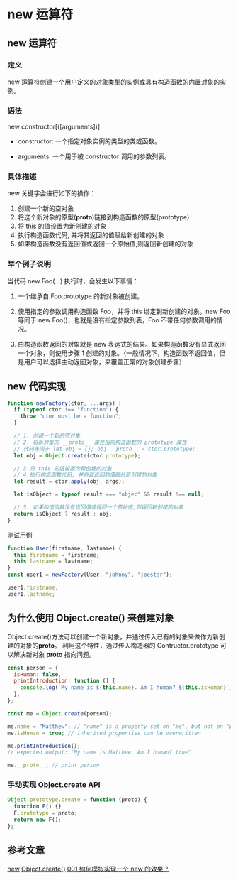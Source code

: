 # new 运算符

## new 运算符

### 定义

new 运算符创建一个用户定义的对象类型的实例或具有构造函数的内置对象的实例。

### 语法

new constructor[([arguments])]

- constructor: 一个指定对象实例的类型的类或函数。

- arguments: 一个用于被 constructor 调用的参数列表。

### 具体描述

new 关键字会进行如下的操作：

1. 创建一个新的空对象
2. 将这个新对象的原型(**proto**)链接到构造函数的原型(prototype)
3. 将 this 的值设置为新创建的对象
4. 执行构造函数代码, 并将其返回的值赋给新创建的对象
5. 如果构造函数没有返回值或返回一个原始值,则返回新创建的对象

### 举个例子说明

当代码 new Foo(...) 执行时，会发生以下事情：

1. 一个继承自 Foo.prototype 的新对象被创建。

2. 使用指定的参数调用构造函数 Foo，并将 this 绑定到新创建的对象。new Foo 等同于 new Foo()，也就是没有指定参数列表，Foo 不带任何参数调用的情况。

3. 由构造函数返回的对象就是 new 表达式的结果。如果构造函数没有显式返回一个对象，则使用步骤 1 创建的对象。（一般情况下，构造函数不返回值，但是用户可以选择主动返回对象，来覆盖正常的对象创建步骤）

## new 代码实现

```js
function newFactory(ctor, ...args) {
  if (typeof ctor !== "function") {
    throw "ctor must be a function";
  }

  // 1. 创建一个新的空对象
  // 2. 将新对象的 __proto__ 属性指向构造函数的 prototype 属性
  // 代码等同于 let obj = {}; obj.__proto__ = ctor.prototype;
  let obj = Object.create(ctor.prototype);

  // 3.将 this 的值设置为新创建的对象
  // 4.执行构造函数代码, 并将其返回的值赋给新创建的对象
  let result = ctor.apply(obj, args);

  let isObject = typeof result === "objec" && result !== null;

  // 5. 如果构造函数没有返回值或返回一个原始值,则返回新创建的对象
  return isObject ? result : obj;
}
```

测试用例

```js
function User(firstname, lastname) {
  this.firstname = firstname;
  this.lastname = lastname;
}
const user1 = newFactory(User, "johnny", "joestar");

user1.firstname;
user1.lastname;
```

## 为什么使用 Object.create() 来创建对象

Object.create()方法可以创建一个新对象，并通过传入已有的对象来做作为新创建的对象的**proto**。
利用这个特性，通过传入构造器的 Contructor.prototype 可以解决新对象 **proto** 指向问题。

```js
const person = {
  isHuman: false,
  printIntroduction: function () {
    console.log(`My name is ${this.name}. Am I human? ${this.isHuman}`);
  },
};

const me = Object.create(person);

me.name = "Matthew"; // "name" is a property set on "me", but not on "person"
me.isHuman = true; // inherited properties can be overwritten

me.printIntroduction();
// expected output: "My name is Matthew. Am I human? true"

me.__proto__; // print person
```

### 手动实现 Object.create API

```js
Object.prototype.create = function (proto) {
  function F() {}
  F.prototype = proto;
  return new F();
};
```

## 参考文章

[new](https://developer.mozilla.org/zh-CN/docs/Web/JavaScript/Reference/Operators/new)
[Object.create()](https://developer.mozilla.org/zh-CN/docs/Web/JavaScript/Reference/Global_Objects/Object/create)
[001 如何模拟实现一个 new 的效果？](http://47.98.159.95/my_blog/blogs/javascript/js-api/001.html)
